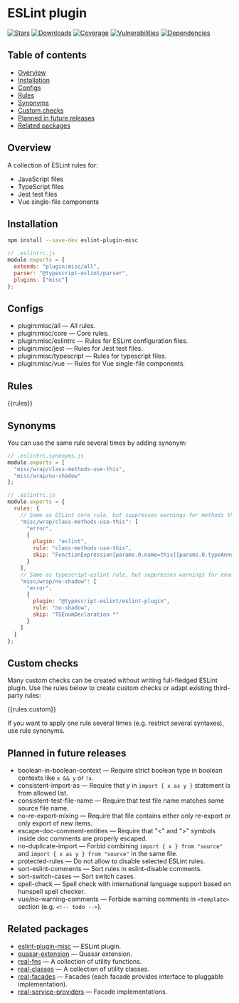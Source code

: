 # ESLint plugin

[![Stars](https://img.shields.io/github/stars/ilyub/eslint-plugin-misc)](https://github.com/ilyub/eslint-plugin-misc)
[![Downloads](https://img.shields.io/npm/dm/eslint-plugin-misc)](https://www.npmjs.com/package/eslint-plugin-misc)
[![Coverage](https://img.shields.io/sonar/coverage/ilyub_eslint-plugin-misc.svg?server=https%3A%2F%2Fsonarcloud.io)](https://sonarcloud.io/component_measures?id=ilyub_eslint-plugin-misc&metric=coverage)
[![Vulnerabilities](https://img.shields.io/snyk/vulnerabilities/npm/eslint-plugin-misc)](https://snyk.io/advisor/npm-package/eslint-plugin-misc)
[![Dependencies](https://img.shields.io/librariesio/release/npm/eslint-plugin-misc)](https://libraries.io/npm/eslint-plugin-misc)

## Table of contents

- [Overview](#overview)
- [Installation](#installation)
- [Configs](#configs)
- [Rules](#rules)
- [Synonyms](#synonyms)
- [Custom checks](#custom-checks)
- [Planned in future releases](#planned-in-future-releases)
- [Related packages](#related-packages)

## [](#overview)Overview

A collection of ESLint rules for:

- JavaScript files
- TypeScript files
- Jest test files
- Vue single-file components

## [](#installation)Installation

```sh
npm install --save-dev eslint-plugin-misc
```

```js
// .eslintrc.js
module.exports = {
  extends: "plugin:misc/all",
  parser: "@typescript-eslint/parser",
  plugins: ["misc"]
};
```

## [](#configs)Configs

- plugin:misc/all &mdash; All rules.
- plugin:misc/core &mdash; Core rules.
- plugin:misc/eslintrc &mdash; Rules for ESLint configuration files.
- plugin:misc/jest &mdash; Rules for Jest test files.
- plugin:misc/typescript &mdash; Rules for typescript files.
- plugin:misc/vue &mdash; Rules for Vue single-file components.

## [](#rules)Rules

{{rules}}

## [](#synonyms)Synonyms

You can use the same rule several times by adding synonym:

```js
// .eslintrc.synonyms.js
module.exports = [
  "misc/wrap/class-methods-use-this",
  "misc/wrap/no-shadow"
];

// .eslintrc.js
module.exports = {
  rules: {
    // Same as ESLint core rule, but suppresses warnings for methods that have "this: void" annotation.
    "misc/wrap/class-methods-use-this": [
      "error",
      {
        plugin: "eslint",
        rule: "class-methods-use-this",
        skip: "FunctionExpression[params.0.name=this][params.0.typeAnnotation.typeAnnotation.type=TSVoidKeyword]"
      }
    ],
    // Same as typescript-eslint rule, but suppresses warnings for enums.
    "misc/wrap/no-shadow": [
      "error",
      {
        plugin: "@typescript-eslint/eslint-plugin",
        rule: "no-shadow",
        skip: "TSEnumDeclaration *"
      }
    ]
  }
};
```

## [](#custom-checks)Custom checks

Many custom checks can be created without writing full-fledged ESLint plugin.
Use the rules below to create custom checks or adapt existing third-party rules:

{{rules:custom}}

If you want to apply one rule several times (e.g. restrict several syntaxes), use rule synonyms.

## [](#planned-in-future-releases)Planned in future releases

- boolean-in-boolean-context &mdash; Require strict boolean type in boolean contexts like `x && y` or `!x`.
- consistent-import-as &mdash; Require that _y_ in `import { x as y }` statement is from allowed list.
- consistent-test-file-name &mdash; Require that test file name matches some source file name.
- no-re-export-mixing &mdash; Require that file contains either only re-export or only export of new items.
- escape-doc-comment-entities &mdash; Require that "\<" and "\>" symbols inside doc comments are properly escaped.
- no-duplicate-import &mdash; Forbid combining `import { x } from "source"` and `import { x as y } from "source"` in the same file.
- protected-rules &mdash; Do not allow to disable selected ESLint rules.
- sort-eslint-comments &mdash; Sort rules in eslint-disable comments.
- sort-switch-cases &mdash; Sort switch cases.
- spell-check &mdash; Spell check with international language support based on hunspell spell checker.
- vue/no-warning-comments &mdash; Forbide warning comments in `<template>` section (e.g. `<!-- todo -->`).

## [](#related-packages)Related packages

- [eslint-plugin-misc](https://www.npmjs.com/package/eslint-plugin-misc) &mdash; ESLint plugin.
- [quasar-extension](https://www.npmjs.com/package/quasar-extension) &mdash; Quasar extension.
- [real-fns](https://www.npmjs.com/package/real-fns) &mdash; A collection of utility functions.
- [real-classes](https://www.npmjs.com/package/real-classes) &mdash; A collection of utility classes.
- [real-facades](https://www.npmjs.com/package/real-facades) &mdash; Facades (each facade provides interface to pluggable implementation).
- [real-service-providers](https://www.npmjs.com/package/real-service-providers) &mdash; Facade implementations.

